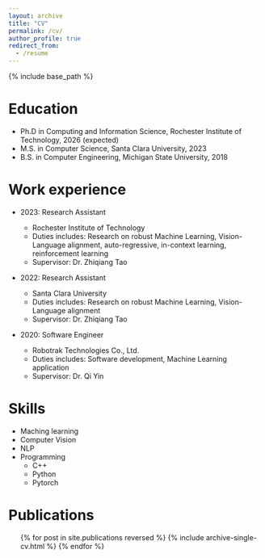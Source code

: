 ```yaml
---
layout: archive
title: "CV"
permalink: /cv/
author_profile: true
redirect_from:
  - /resume
---
```


{% include base_path %}

Education
======
* Ph.D in Computing and Information Science, Rochester Institute of Technology, 2026 (expected)
* M.S. in Computer Science, Santa Clara University, 2023
* B.S. in Computer Engineering, Michigan State University, 2018

Work experience
======

* 2023: Research Assistant 
  * Rochester Institute of Technology
  * Duties includes: Research on robust Machine Learning, Vision-Language alignment, auto-regressive, in-context learning, reinforcement learning
  * Supervisor: Dr. Zhiqiang Tao

* 2022: Research Assistant 
  * Santa Clara University
  * Duties includes: Research on robust Machine Learning, Vision-Language alignment
  * Supervisor: Dr. Zhiqiang Tao

* 2020: Software Engineer 
  * Robotrak Technologies Co., Ltd.
  * Duties includes: Software development, Machine Learning application
  * Supervisor: Dr. Qi Yin


  
Skills
======
* Maching learning
* Computer Vision
* NLP
* Programming
  * C++
  * Python
  * Pytorch


Publications
======
  <ul>{% for post in site.publications reversed %}
    {% include archive-single-cv.html %}
  {% endfor %}</ul>
  
<!-- Talks
======
  <ul>{% for post in site.talks reversed %}
    {% include archive-single-talk-cv.html  %}
  {% endfor %}</ul>
  
Teaching
======
  <ul>{% for post in site.teaching reversed %}
    {% include archive-single-cv.html %}
  {% endfor %}</ul>
  
Service and leadership
======
* Currently signed in to 43 different slack teams -->
